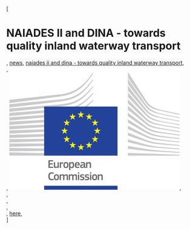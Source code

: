 [

# NAIADES II and DINA - towards quality inland waterway transport

, <a href="http://www.ris.eu/news" style="text-transform:lowercase;">News</a>, <a href="http://www.ris.eu/news/naiades_ii_and_dina___towards_quality_inland_waterway_transport" style="text-transform:lowercase;">NAIADES II and DINA - towards quality inland waterway transport</a>,   
,   
, ![](docs/Image/667/thumb_450x-_logo_ce_en_rvb_hr.jpg),   
,   
,   
,   
, <a href="https://ec.europa.eu/transport/modes/inland/news/2018-09-20-towards-quality-inland-waterway-transport_en" target="_blank">here</a>,   
]